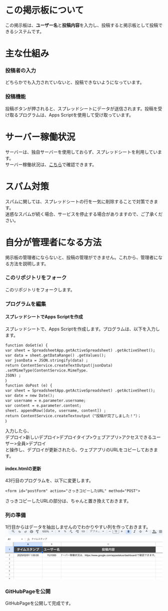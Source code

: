# この掲示板について
この掲示板は、**ユーザー名**と**投稿内容**を入力し、投稿すると掲示板として投稿できるシステムです。
# 主な仕組み
### 投稿者の入力
どちらかでも入力されていないと、投稿できないようになっています。
### 投稿機能
投稿ボタンが押されると、スプレッドシートにデータが送信されます。投稿を受け取るプログラムは、Apps Scriptを使用して受け取っています。
# サーバー稼働状況
サーバーは、独自サーバーを使用しておらず、スプレッドシートを利用しています。  
サーバー稼働状況は、[こちら](https://www.google.co.jp/appsstatus/dashboard/#:~:text=Google%20%E3%82%B9%E3%83%97%E3%83%AC%E3%83%83%E3%83%89%E3%82%B7%E3%83%BC%E3%83%88)で確認できます。
# スパム対策
スパムに関しては、スプレッドシートの行を一気に削除することで対策できます。  
迷惑なスパムが続く場合、サービスを停止する場合がありますので、ご了承ください。
# 自分が管理者になる方法
掲示板の管理者にならないと、投稿の管理ができません。これから、管理者になる方法を説明します。
### このリポジトリをフォーク
このリポジトリをフォークします。
### プログラムを編集
#### スプレッドシートでApps Scriptを作成
スプレッドシートで、Apps Scriptを作成します。プログラムは、以下を入力します。
```
function doGet(e) {
var sheet = SpreadsheetApp.getActiveSpreadsheet) .getActiveSheet();
var data = sheet.getDataRange() .getValues();
var jsonData = JSON.stringify(data) ;
return ContentService.createTextOutput(jsonData) .setMimeType(ContentService.MimeType.
JSON) ;
｝
function doPost (e) {
var sheet = SpreadsheetApp.getActiveSpreadsheet) .getActiveSheet();
var date = new Date();
var username = e.parameter.username;
var content = e.parameter.content;
sheet. appendRow([date, username, content]) ;
return ContentService.createTextoutput（"投稿が完了しました！"）；
｝
```
入力したら、  
デプロイ>新しいデプロイ>デプロイタイプ>ウェブアプリ>アクセスできるユーザー>全員>デプロイ  
と操作し、デプロイが更新されたら、ウェブアプリのURLをコピーしておきます。
#### index.htmlの更新
43行目のプログラムを、以下に変更します。
```
<form id="postForm" action="さっきコピーしたURL" method="POST">
```
さっきコピーしたURLの部分は、ちゃんと置き換えておきます。
### 列の準備
1行目からはデータを抽出しませんのでわかりやすい列を作っておきます。
![列の見本](イメージ図)
### GitHubPageを公開
GitHubPageを公開して完成です。
